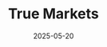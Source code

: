 ---  
layout: startup_page  
title: "True Markets"  
id: "truemarkets.co"  
permalink: "/truemarketstruemarkets.co05202025/"  
website: "https://www.truemarkets.co"  
funding_round: "Series A"  
funding_amount: "$11M"  
investors: "Accomplice, RRE Ventures, Reciprocal Ventures, Variant, PayPal Ventures, Paxos Ventures, Solana Foundation"  
about: "True Markets is a mobile-first, stablecoin-native DeFi trading app that aims to redefine the retail trading experience. It offers a non-custodial platform for trading cryptocurrencies, providing institutional-grade tools and an intuitive experience designed for retail users, with a focus on secure access and transparent pricing."  
markets: "DeFi, Fintech, Cryptocurrency, Blockchain, Stock Exchanges"  
hq: "New York, New York, United States"  
founded_year: "2023"  
linkedin: "https://www.linkedin.com/company/true-markets"  
twitter: "https://twitter.com/truemarketsco"  
instagram: ""  
facebook: ""  
crunchbase: "https://www.crunchbase.com/organization/truex-176d"  
pitchbook: "https://pitchbook.com/profiles/company/664288-66"  

date_display: "20-May-2025"  
date: "2025-05-20"

# SEO Optimization  
meta_title: "True Markets - Series A Funding ($11M)"  
meta_description: "True Markets, True Markets is a mobile-first, stablecoin-native DeFi trading app that aims to redefine the retail trading experience. It offers a non-custodial plat..."  
meta_keywords: "True Markets, DeFi, Fintech, Cryptocurrency, Blockchain, Stock Exchanges, Series A funding"  
canonical_url: "https://startup.projectstartups.com/truemarketstruemarkets.co05202025/"  
---